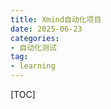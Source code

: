 ```yaml
---
title: Xmind自动化项目   
date: 2025-06-23
categories: 
- 自动化测试
tag:
- learning
---
```

<!-- toc -->

[TOC]

